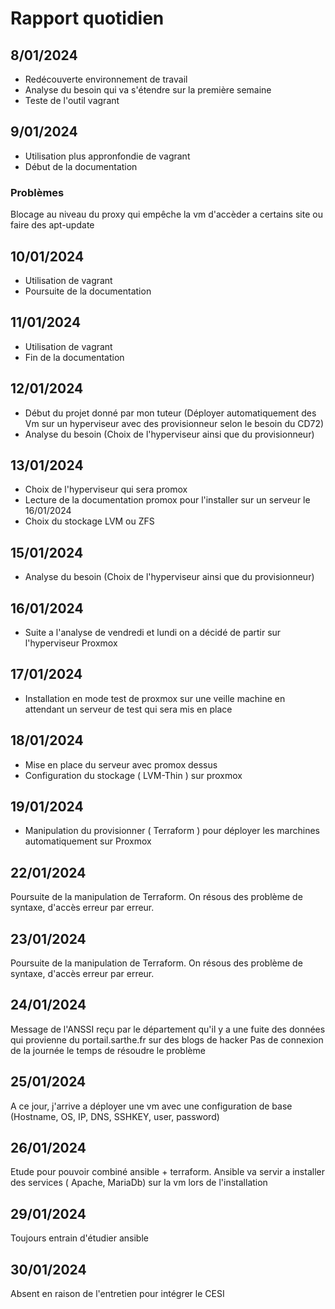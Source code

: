 # Rapport quotidien 

## 8/01/2024

- Redécouverte environnement de travail 
- Analyse du besoin qui va s'étendre sur la première semaine 
- Teste de l'outil vagrant 

## 9/01/2024 

- Utilisation plus appronfondie de vagrant 
- Début de la documentation 

### Problèmes 

Blocage au niveau du proxy qui empêche la vm d'accèder a certains site ou faire des apt-update 

## 10/01/2024 

- Utilisation de vagrant 
- Poursuite  de la documentation 


## 11/01/2024 

- Utilisation de vagrant 
- Fin de la documentation 

## 12/01/2024

- Début du projet donné par mon tuteur (Déployer automatiquement des Vm sur un hyperviseur avec des provisionneur selon le besoin du CD72)
- Analyse du besoin (Choix de l'hyperviseur ainsi que du provisionneur)

## 13/01/2024

- Choix de l'hyperviseur qui sera promox 
- Lecture de la documentation promox pour l'installer sur un serveur le 16/01/2024
- Choix du stockage LVM ou ZFS 

## 15/01/2024

- Analyse du besoin (Choix de l'hyperviseur ainsi que du provisionneur)
  
## 16/01/2024

- Suite a l'analyse de vendredi et lundi on a décidé de partir sur l'hyperviseur Proxmox
  
## 17/01/2024

- Installation en mode test de proxmox sur une veille machine en attendant un serveur de test qui sera mis en place 

## 18/01/2024

- Mise en place du serveur avec promox dessus 
- Configuration du stockage ( LVM-Thin ) sur proxmox

## 19/01/2024

- Manipulation du provisionner ( Terraform ) pour déployer les marchines automatiquement sur Proxmox

## 22/01/2024

Poursuite de la manipulation de Terraform. On résous des problème de syntaxe, d'accès erreur par erreur.

## 23/01/2024

Poursuite de la manipulation de Terraform. On résous des problème de syntaxe, d'accès erreur par erreur.

## 24/01/2024 

Message de l'ANSSI reçu par le département qu'il y a une fuite des données qui provienne du portail.sarthe.fr sur des blogs de hacker 
Pas de connexion de la journée le temps de résoudre le problème

## 25/01/2024

A ce jour, j'arrive a déployer une vm avec une configuration de base (Hostname, OS, IP, DNS, SSHKEY, user, password)

## 26/01/2024

Etude pour pouvoir combiné ansible + terraform. Ansible va servir a installer des services ( Apache, MariaDb) sur la vm lors de l'installation 

## 29/01/2024

Toujours entrain d'étudier ansible 

## 30/01/2024

Absent en raison de l'entretien pour intégrer le CESI